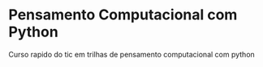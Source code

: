 # Pensamento Computacional com Python
Curso rapido do tic em trilhas de pensamento computacional com python
